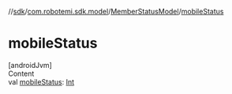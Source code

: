 //[sdk](../../../index.md)/[com.robotemi.sdk.model](../index.md)/[MemberStatusModel](index.md)/[mobileStatus](mobile-status.md)



# mobileStatus  
[androidJvm]  
Content  
val [mobileStatus](mobile-status.md): [Int](https://kotlinlang.org/api/latest/jvm/stdlib/kotlin/-int/index.html)  



